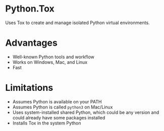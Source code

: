 # Python.Tox

Uses Tox to create and manage isolated Python virtual environments.

# Advantages

- Well-known Python tools and workflow
- Works on Windows, Mac, and Linux
- Fast

# Limitations

- Assumes Python is available on your PATH
- Assumes Python is called `python3` on Mac/Linux
- Uses system-installed shared Python, which could be any version and could already have some packages installed
- Installs Tox in the system Python
